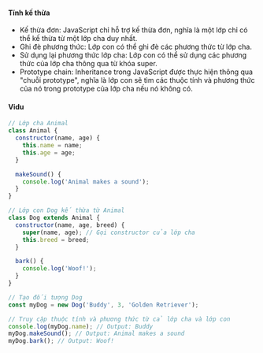 #### Tính kế thừa

- Kế thừa đơn: JavaScript chỉ hỗ trợ kế thừa đơn, nghĩa là một lớp chỉ có thể kế thừa từ một lớp cha duy nhất.
- Ghi đè phương thức: Lớp con có thể ghi đè các phương thức từ lớp cha.
- Sử dụng lại phương thức lớp cha: Lớp con có thể sử dụng các phương thức của lớp cha thông qua từ khóa super.
- Prototype chain: Inheritance trong JavaScript được thực hiện thông qua "chuỗi prototype", nghĩa là lớp con sẽ tìm các thuộc tính và phương thức của nó trong prototype của lớp cha nếu nó không có.

#### Vidu

```js
// Lớp cha Animal
class Animal {
  constructor(name, age) {
    this.name = name;
    this.age = age;
  }

  makeSound() {
    console.log('Animal makes a sound');
  }
}

// Lớp con Dog kế thừa từ Animal
class Dog extends Animal {
  constructor(name, age, breed) {
    super(name, age); // Gọi constructor của lớp cha
    this.breed = breed;
  }

  bark() {
    console.log('Woof!');
  }
}

// Tạo đối tượng Dog
const myDog = new Dog('Buddy', 3, 'Golden Retriever');

// Truy cập thuộc tính và phương thức từ cả lớp cha và lớp con
console.log(myDog.name); // Output: Buddy
myDog.makeSound(); // Output: Animal makes a sound
myDog.bark(); // Output: Woof!
```

